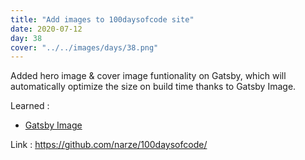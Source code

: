 ```yaml
---
title: "Add images to 100daysofcode site"
date: 2020-07-12
day: 38
cover: "../../images/days/38.png"
---
```


Added hero image & cover image funtionality on Gatsby, which will automatically optimize the size on build time thanks to Gatsby Image.

Learned :

- [Gatsby Image](https://www.gatsbyjs.org/docs/recipes/working-with-images/)

Link : https://github.com/narze/100daysofcode/
